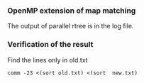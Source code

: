 ### OpenMP extension of map matching

The output of parallel rtree is in the log file.

### Verification of the result

Find the lines only in old.txt

    comm -23 <(sort old.txt) <(sort  new.txt)


